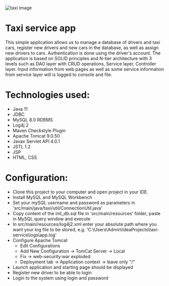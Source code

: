 ![taxi image](https://image.api.playstation.com/vulcan/ap/rnd/202103/3009/phkHdAJk5kr9jceb3sTXPQFJ.jpg)

# Taxi service app

This simple application allows us to manage a database of drivers and taxi cars, register new drivers and new cars in the database, as well as assign new drivers to cars.
Authentication is done using the driver's account. The application is based on SOLID principles and N-tier architecture with 3 levels such as DAO layer with CRUD operations, Service layer, Controller layer.
Input information from web pages as well as some service information from service layer will is logged to console and file.

# Technologies used:

* Java 11
* JDBC
* MySQL 8.0 RDBMS
* Log4j 2
* Maven Checkstyle Plugin
* Apache Tomcat 9.0.50
* Javax Servlet API 4.0.1
* JSTL 1.2
* JSP
* HTML, CSS

# Configuration:

* Clone this project to your computer and open project in your IDE.
* Install MySQL and MySQL Workbench
* Set your mySQL username and password as parameters in 'src/main/java/taxi/util/ConnectionUtil.java'
* Copy content of the init_db.sql file in 'src/main/resources' folder, paste in MySQL query window and execute
* In src/main/resources/log4j2.xml enter your absolute path where you want your log file to be stored, e.g. 'C:\Users\Admin\IdeaProjects\taxi-service\logs\app.log'
* Configure Apache Tomcat
    * Edit Configurations
    * Add New Configuration -> TomCat Server -> Local
    * Fix -> web-security:war exploded
    * Deployment tab -> Application context -> leave only "/"
* Launch application and starting page should be displayed
* Register new driver to be able to login
* Login to the system using login and password